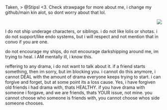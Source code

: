 Taken, > @Stipsl <3. Check strawpage for more about me, i change my github/main kin alot, so dont worry about that lol. <p align="right"> <img src="https://komarev.com/ghpvc/?username=GothicCowboy&color=e17c0b&abbreviated=true"/> 




















I do not ship underage characters, or siblings. i do not like lolis or shotas. i do not support/like endo systems, but i will respect and not mention that in convo if you are one.

do not encourage my ships, do not encourage darkshipping around me, im trying to heal. i AM mentally ill, i know this.





reffering to any drama, i do not want to talk about it. if a friend starts something, then im sorry, but im blocking you. i cannot do this anymore, i cannot DEAL with the amount of drama everyone keeps trying to start. i can forgive and forget, but at some point its a loss cause. Yes, i have forgiven old friends i had drama with, thats HEALTHY. if you have drama with someone i forgave, and we are friends, thats YOUR issue, not mine. you cannot choose who someone is friends with, you cannot choose whos side someone chooses. 
